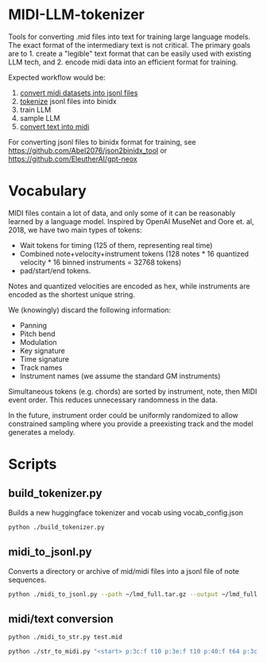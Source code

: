 # MIDI-LLM-tokenizer
Tools for converting .mid files into text for training large language models.
The exact format of the intermediary text is not critical. The primary goals are to 1. create a "legible" text format that can be easily used with existing LLM tech, and 2. encode midi data into an efficient format for training.

Expected workflow would be:
1. [convert midi datasets into jsonl files](#midi_to_jsonlpy)
2. [tokenize](#build_tokenizerpy) jsonl files into binidx
3. train LLM
4. sample LLM
5. [convert text into midi](#str_to_midipy)

For converting jsonl files to binidx format for training, see https://github.com/Abel2076/json2binidx_tool or https://github.com/EleutherAI/gpt-neox

# Vocabulary

MIDI files contain a lot of data, and only some of it can be reasonably learned by a language model.
Inspired by OpenAI MuseNet and Oore et. al, 2018, we have two main types of tokens:
- Wait tokens for timing (125 of them, representing real time)
- Combined note+velocity+instrument tokens (128 notes * 16 quantized velocity * 16 binned instruments = 32768 tokens)
- pad/start/end tokens.

Notes and quantized velocities are encoded as hex, while instruments are encoded as the shortest unique string.

We (knowingly) discard the following information:
- Panning
- Pitch bend
- Modulation
- Key signature
- Time signature
- Track names
- Instrument names (we assume the standard GM instruments)

Simultaneous tokens (e.g. chords) are sorted by instrument, note, then MIDI event order. This reduces unnecessary randomness in the data.

In the future, instrument order could be uniformly randomized to allow constrained sampling where you provide a preexisting track and the model generates a melody.

# Scripts

## build_tokenizer.py
Builds a new huggingface tokenizer and vocab using vocab_config.json

```sh
python ./build_tokenizer.py
```

## midi_to_jsonl.py
Converts a directory or archive of mid/midi files into a jsonl file of note sequences.

```sh
python ./midi_to_jsonl.py --path ~/lmd_full.tar.gz --output ~/lmd_full.jsonl --workers 4
```

## midi/text conversion

```sh
python ./midi_to_str.py test.mid
```

```sh
python ./str_to_midi.py "<start> p:3c:f t10 p:3e:f t10 p:40:f t64 p:3c:0 p:3e:0 p:40:0 <end>" --output test.mid
```
